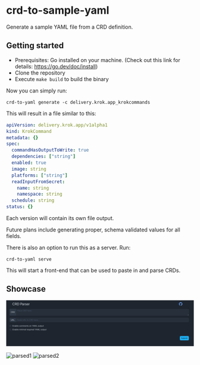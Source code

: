 # crd-to-sample-yaml

Generate a sample YAML file from a CRD definition.

## Getting started
- Prerequisites: Go installed on your machine. (Check out this link for details: https://go.dev/doc/install)
- Clone the repository
- Execute `make build` to build the binary

Now you can simply run:

```
crd-to-yaml generate -c delivery.krok.app_krokcommands
```

This will result in a file similar to this:

```yaml
apiVersion: delivery.krok.app/v1alpha1
kind: KrokCommand
metadata: {}
spec:
  commandHasOutputToWrite: true
  dependencies: ["string"]
  enabled: true
  image: string
  platforms: ["string"]
  readInputFromSecret:
    name: string
    namespace: string
  schedule: string
status: {}
```

Each version will contain its own file output.

Future plans include generating proper, schema validated values for all fields.

There is also an option to run this as a server. Run:

```
crd-to-yaml serve
```

This will start a front-end that can be used to paste in and parse CRDs.

## Showcase

![frontpage](./imgs/frontend.png)

![parsed1](./imgs/parsed1.png)
![parsed2](./imgs/parsed2.png)
